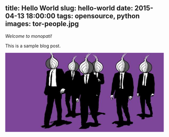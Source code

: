 title: Hello World
slug: hello-world
date: 2015-04-13 18:00:00
tags: opensource, python
images: tor-people.jpg
---

_Welcome to monopati!_

This is a sample blog post.

![Keep walking](tor-people.jpg)
